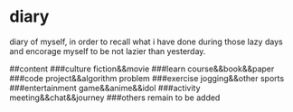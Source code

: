 # diary
diary of myself, in order to recall what i have done during those lazy days and encorage myself to be not lazier than yesterday.

##content
###culture
fiction&&movie
###learn
course&&book&&paper
###code
project&&algorithm problem
###exercise
jogging&&other sports
###entertainment
game&&anime&&idol
###activity
meeting&&chat&&journey
###others
remain to be added
